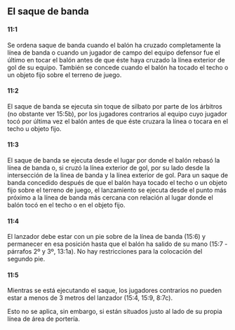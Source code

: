 ## El saque de banda

#### 11:1
Se ordena saque de banda cuando el balón ha cruzado
completamente la línea de banda o cuando un jugador de
campo del equipo defensor fue el último en tocar el balón
antes de que éste haya cruzado la línea exterior de gol de su
equipo. También se concede cuando el balón ha tocado el
techo o un objeto fijo sobre el terreno de juego.

#### 11:2
El saque de banda se ejecuta sin toque de silbato por parte
de los árbitros (no obstante ver 15:5b), por los jugadores
contrarios al equipo cuyo jugador tocó por última vez el
balón antes de que éste cruzara la línea o tocara en el techo
u objeto fijo.

#### 11:3
El saque de banda se ejecuta desde el lugar por donde el balón
rebasó la línea de banda o, si cruzó la línea exterior de gol, por
su lado desde la intersección de la línea de banda y la línea
exterior de gol. Para un saque de banda concedido después
de que el balón haya tocado el techo o un objeto fijo sobre el
terreno de juego, el lanzamiento se ejecuta desde el punto más
próximo a la línea de banda más cercana con relación al lugar
donde el balón tocó en el techo o en el objeto fijo.

#### 11:4
El lanzador debe estar con un pie sobre de la línea de banda
(15:6) y permanecer en esa posición hasta que el balón ha
salido de su mano (15:7 - párrafos 2º y 3º, 13:1a). No hay
restricciones para la colocación del segundo pie.

#### 11:5
Mientras se está ejecutando el saque, los jugadores
contrarios no pueden estar a menos de 3 metros del lanzador
(15:4, 15:9, 8:7c).

Esto no se aplica, sin embargo, si están situados justo al
lado de su propia línea de área de portería.
